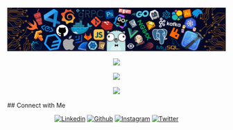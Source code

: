 ![Github Banner](banner.png)

<p align="center">
  <img src="https://readme-typing-svg.herokuapp.com?color=0d8eceF&size=30&center=true&vCenter=true&width=550&height=70&lines=Hey+There,+I'm+Jaydeep;I+Love+C+Programming;An+Open+Source+Enthusiast;Full+Stack+Web+Developer;Loves+To+Build+Projects;A+Problem+Solver;">
</p>


  
<!---
Radhikaa-chauhan/Radhikaa-chauhan is a ✨ special ✨ repository because its `README.md` (this file) appears on your GitHub profile.
You can click the Preview link to take a look at your changes.
--->

<div align="center">

![](https://github-profile-summary-cards.vercel.app/api/cards/profile-details?username=Radhikaa-chauhan&theme=default)

![](https://github-readme-streak-stats.herokuapp.com/?user=Radhikaa-chauhan&theme=vue&hide_border=true)	
 <br/>
</div> 
            ## Connect with Me


<p align="center">
  <a href="https://www.linkedin.com/in/radhika-chauhan-2b4821296?utm_source=share&utm_campaign=share_via&utm_content=profile&utm_medium=android_app "><img alt="Linkedin" title="Radhika Chauhan Linkedin" src="https://img.shields.io/badge/LinkedIn-0077B5?style=for-the-badge&logo=linkedin&logoColor=white"></a>
  <a href="https://github.com/Radhikaa-chauhan"><img alt="Github" title="Radhika Chauhan Github" src="https://img.shields.io/badge/GitHub-100000?style=for-the-badge&logo=github&logoColor=white"></a>
 <a href="https://www.instagram.com/_radhikaa5/"><img alt="Instagram" title="Radhika Chauhan Instagram" src="https://img.shields.io/badge/Instagram-E4405F?style=for-the-badge&logo=instagram&logoColor=white"></a>
<a href="https://x.com/Radhikacha05"><img alt="Twitter" title="Radhika Chauhan Twitter" src="https://img.shields.io/badge/Twitter-1DA1F2?style=for-the-badge&logo=twitter&logoColor=white"></a>

</p>
